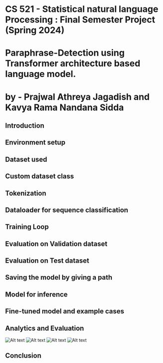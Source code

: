 # CS 521 - Statistical natural language Processing : Final Semester Project (Spring 2024)

# Paraphrase-Detection using Transformer architecture based language model. 
# by - Prajwal Athreya Jagadish and Kavya Rama Nandana Sidda

## Introduction
## Environment setup
## Dataset used
## Custom dataset class
## Tokenization
## Dataloader for sequence classification
## Training Loop
## Evaluation on Validation dataset
## Evaluation on Test dataset
## Saving the model by giving a path
## Model for inference

## Fine-tuned model and example cases

## Analytics and Evaluation
![Alt text](https://file%2B.vscode-resource.vscode-cdn.net/Users/prajwaljagadish/Desktop/Paraphrase-Detection/Analytics/Attention%20analysis.png?version%3D1712255016076)
![Alt text](https://file%2B.vscode-resource.vscode-cdn.net/Users/prajwaljagadish/Desktop/Paraphrase-Detection/Analytics/Confusion%20matrix.png?version%3D1712255030818)
![Alt text](https://file%2B.vscode-resource.vscode-cdn.net/Users/prajwaljagadish/Desktop/Paraphrase-Detection/Analytics/losses.png?version%3D1712255042682)
![Alt text](https://file%2B.vscode-resource.vscode-cdn.net/Users/prajwaljagadish/Desktop/Paraphrase-Detection/Analytics/scores.png?version%3D1712255053500)





## Conclusion
